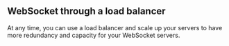 <!-- post: -->


## WebSocket through a load balancer

At any time, you can use a load balancer and scale up your servers to have more redundancy and capacity for your WebSocket servers.




